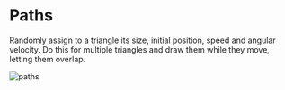 # Paths
Randomly assign to a triangle its size, initial position, speed and angular velocity. Do this for multiple triangles and draw them while they move, letting them overlap.

![paths](https://user-images.githubusercontent.com/42772160/180459697-2df26567-1646-402a-95c4-9984bd7b745b.png)
